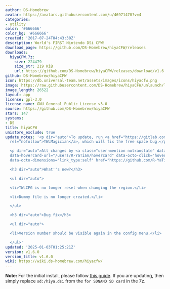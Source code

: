 ```yaml
---
author: DS-Homebrew
avatar: https://avatars.githubusercontent.com/u/46971470?v=4
categories:
- utility
color: '#666666'
color_bg: '#666666'
created: '2017-07-24T04:43:30Z'
description: World's FIRST Nintendo DSi CFW!
download_page: https://github.com/DS-Homebrew/hiyaCFW/releases
downloads:
  hiyaCFW.7z:
    size: 224479
    size_str: 219 KiB
    url: https://github.com/DS-Homebrew/hiyaCFW/releases/download/v1.6.0/hiyaCFW.7z
github: DS-Homebrew/hiyaCFW
icon: https://db.universal-team.net/assets/images/icons/hiyacfw.png
image: https://raw.githubusercontent.com/DS-Homebrew/hiyaCFW/unlaunch/logo/logo.png
image_length: 26522
layout: app
license: gpl-3.0
license_name: GNU General Public License v3.0
source: https://github.com/DS-Homebrew/hiyaCFW
stars: 147
systems:
- DS
title: hiyaCFW
unistore_exclude: true
update_notes: '<p dir="auto">To update, run <a href="https://gitlab.com/R-YaTian/twlmagician/-/releases"
  rel="nofollow">TWLMagician</a>, which will fix the free space bug.</p>

  <p dir="auto">All changes by <a class="user-mention notranslate" data-hovercard-type="user"
  data-hovercard-url="/users/R-YaTian/hovercard" data-octo-click="hovercard-link-click"
  data-octo-dimensions="link_type:self" href="https://github.com/R-YaTian">@R-YaTian</a></p>

  <h3 dir="auto">What''s new?</h3>

  <ul dir="auto">

  <li>TWLCFG is no longer reset when changing the region.</li>

  <li>Dummy file is no longer created.</li>

  </ul>

  <h3 dir="auto">Bug fix</h3>

  <ul dir="auto">

  <li>Version number should be visible again in the config menu.</li>

  </ul>'
updated: '2025-01-03T01:25:21Z'
version: v1.6.0
version_title: v1.6.0
wiki: https://wiki.ds-homebrew.com/hiyacfw/
---
```

**Note:** For the initial install, please follow [this guide](https://wiki.ds-homebrew.com/hiyacfw/installing). If you are updating, then simply replace `sd:/hiya.dsi` from the `for SDNAND SD card` in the 7z.